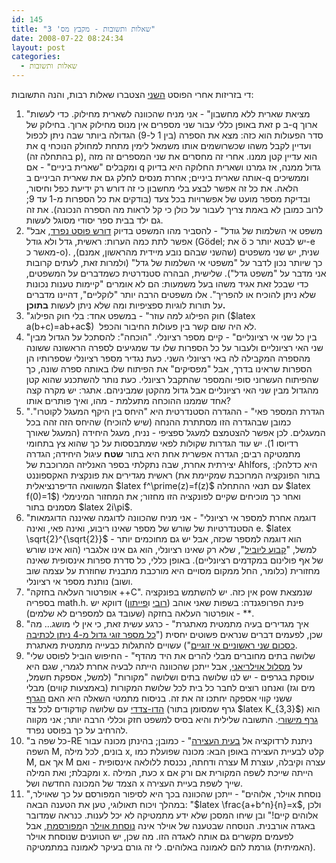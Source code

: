 ```yaml
---
id: 145
title: "שאלות ותשובות - מקבץ מס' 3"
date: 2008-07-22 08:24:34
layout: post
categories: 
  - שאלות ותשובות
---
```

די בזריזות אחרי הפוסט <a href="http://www.gadial.net/?p=135">השני</a> הצטברו שאלות רבות, והנה התשובות:
<ol>
	<li>"מציאת שארית ללא מחשבון" - אני מניח שהכוונה לשארית מחילוק. כדי לעשות זאת באופן כללי עבור שני מספרים אין מנוס מחילוק ארוך. בחילוק של p ב-q ארוך סדר הפעולות הוא כזה: מצא את הספרה (בין 1 ל-9) הגדולה ביותר שבה ניתן לכפול את q ועדיין לקבל משהו שכשרושמים אותו משמאל לימין מתחת למחולק הנוכחי (בהתחלה זה p), הוא עדיין קטן ממנו. אחרי זה מחסרים את שני המספרים זה מזה ומקבלים "שארית ביניים" - אם q גדול ממנה, אז גמרנו ושארית החלוקה היא בדיוק אותה שארית ביניים; אחרת מנסים לחלק גם את שארית הביניים ב-q וממשיכים הלאה. את כל זה אפשר לבצע בלי מחשבון כי זה דורש רק ידיעת כפל וחיסור, ובדיקת מספר מועט של אפשרויות בכל צעד (בודקים את כל הספרות מ-1 עד 9; לרוב כמובן לא באמת צריך לעבור על כולן כי קל לראות מה הספרה הנכונה). את זה גם ילד בבית ספר יסודי מסוגל לעשות.</li>
	<li>"משפט אי השלמות של גודל" - להסביר מהו המשפט בדיוק <a href="http://www.gadial.net/?p=192">דורש פוסט נפרד</a>, אבל אפשר לתת כמה הערות: ראשית, גדל ולא גודל (Gödel; את ö יש לבטא יותר כ-e מאשר כ-o). שנית, יש שני משפטים (שהשני שבהם נובע מיידית מהראשון, אמנם), כך שיותר נכון לדבר על "משפטי אי השלמות של גדל" (ולמרות זאת, לעתים קרובות אני מדבר על "משפט גדל"). שלישית, הבהרה סטנדרטית כשמדברים על המשפטים, כדי שבכל זאת אגיד משהו בעל משמעות: הם לא אומרים "קיימות טענות נכונות שלא ניתן להוכיח או להפריך". אלו משפטים הרבה יותר "לוקליים", דהיינו מדברים על תורות לוגיות ספציפיות ומה שלא ניתן לעשות <strong>בתוכן.</strong></li>
	<li>"חוק הפילוג למה עוזר" - במשפט אחד: בלי חוק הפילוג ($latex a(b+c)=ab+ac$)  לא היה שום קשר בין פעולות החיבור והכפל.</li>
	<li>"בין כל שני אי רציונליים" - קיים מספר רציונלי. "הוכחה": להסתכל על הגדול מבין שני האי רציונליים ולעבור על כל הספרות שלו עד שמגיעים לספרה הראשונה ששונה מהספרה המקבילה לה באי רציונלי השני. כעת נגדיר מספר רציונלי שספרותיו הן הספרות שראינו בדרך, אבל "מפסיקים" את הפיתוח שלו באותה ספרה שונה, כך שהפיתוח העשרוני סופי והמספר שהתקבל רציונלי. כעת נותר להשתכנע שהוא קטן מהגדול מבין שני האי רציונליים אבל גדול מהקטן שמביניהם. אתגר: יש מקרה קצה אחד שממנו ההוכחה מתעלמת - מהו, ואיך פותרים אותו?</li>
	<li>"הגדרת המספר פאי" - ההגדרה הסטנדרטית היא "היחס בין היקף המעגל לקוטרו". כמובן שבהגדרה הזו מסתתרת ההנחה (שיש להוכיח) שהיחס הזה זהה בכל המעגלים. לכן אפשר להצטמצם למעגל ספציפי - נניח, מעגל היחידה (המעגל שאורך רדיוסו 1). יש עוד הגדרות שקולות לפאי שמתבססות על כך שהוא צץ בתחומי מתמטיקה רבים; הגדרה אפשרית אחת היא בתור <strong>שטח</strong> עיגול היחידה; הגדרה יצירתית אחרת, שבה נתקלתי בספר האנליזה המרוכבת של Ahlfors, היא כדלהלן: ראשית מגדירים את פונקצית האקספוננט (בתור הפונקציה המרוכבת שמקיימת את המשוואה הדיפרנציאלית $latex f^\prime(z)=f(z)$ עם תנאי ההתחלה $latex f(0)=1$) ואחר כך מוכיחים שקיים לפונקציה הזו מחזור; את המחזור המינימלי מסמנים בתור $latex 2i\pi$.</li>
	<li>"דוגמה אחרת למספר אי רציונלי" - אני מניח שהכוונה לדוגמה שאיננה הדוגמאות הסטנדרטיות של שורש של מספר שאינו ריבוע, ואינה פאי, ואינה e. $latex \sqrt{2}^{\sqrt{2}}$ הוא דוגמה למספר שכזה, אבל יש גם מחוכמים יותר - למשל, "<a href="http://en.wikipedia.org/wiki/Liouville_number#Liouville_constant">קבוע ליוביל</a>", שלא רק שאינו רציונלי, הוא גם אינו אלגברי (הוא אינו שורש של אף פולינום במקדמים רציונליים). באופן כללי, כל סדרת ספרות אינסופית שאינה מחזורית (כלומר, החל ממקום מסויים היא מורכבת מתבנית שחוזרת על עצמה שוב ושוב) נותנת מספר אי רציונלי.</li>
	<li>"אופרטור העלאה בחזקה ++C". אין כזה. יש להשתמש בפונקציה pow שנמצאת בספריה math.h. פינת הפרופגנדה: בשפות שאני אוהב (<a href="http://he.wikipedia.org/wiki/Ruby">רובי</a> ו<a href="http://he.wikipedia.org/wiki/Python">פייתון</a>) דווקא יש אופרטור העלאה בחזקה (שעובד גם למספרים לא שלמים) - **.</li>
	<li>"איך מגדירים בעיה מתמטית מאתגרת" - כרגע עשית זאת, כי אין לי מושג... מה שכן, לפעמים דברים שנראים פשוטים יחסית ("<a href="http://he.wikipedia.org/wiki/%D7%94%D7%A9%D7%A2%D7%A8%D7%AA_%D7%92%D7%95%D7%9C%D7%93%D7%91%D7%9A">כל מספר זוגי גדול מ-4 ניתן לכתיבה כסכום שני ראשוניים אי זוגיים</a>") עשויים להתגלות כבעייה מתמטית מאתגרת.</li>
	<li>"שלושה בתים מחוברים מבלי להרים את היד מהדף" - החיפוש הוביל לפוסט שלי על <a href="http://www.gadial.net/?p=125">מסלול אוילריאני</a>, אבל ייתכן שהכוונה הייתה לבעיה אחרת לגמרי, שגם היא עוסקת בגרפים - יש לנו שלושה בתים ושלושה "מקורות" (למשל, אספקת חשמל, מים וגז) ואנחנו רוצים לחבר כל בית לכל שלושת המקורות (באמצעות קווים) מבלי ששני קווי אספקה יחתכו זה את זה. בניסוח מתמטי השאלה היא האם <a href="http://he.wikipedia.org/wiki/%D7%92%D7%A8%D7%A3_%D7%93%D7%95-%D7%A6%D7%93%D7%93%D7%99">הגרף הדו-צדדי</a> עם שלושה קודקודים לכל צד (גרף שמסומן בתור $latex K_{3,3}$) הוא <a href="http://he.wikipedia.org/wiki/%D7%92%D7%A8%D7%A3_%D7%9E%D7%99%D7%A9%D7%95%D7%A8%D7%99">גרף מישורי</a>. התשובה שלילית והיא בסיס למשפט חזק וכללי הרבה יותר; אני מקווה להרחיב על כך בפוסט נפרד.</li>
	<li>"כל שפה ב-RE ניתנת לרדוקציה אל <a href="http://www.gadial.net/?p=64">בעית העצירה</a>" - כמובן; בהינתן מכונה עבור השפה M, בונים, לכל מילה x, קלט לבעיית העצירה באופן הבא: מכונה שפועלת כמו M, אך אם M עצרה ודחתה, נכנסת ללולאה אינסופית - ואם M עצרה וקיבלה, עוצרת ומקבלת; ואת המילה x. כעת, המילה x הייתה שייכת לשפה המקורית אם ורק אם הצמד של המכונה החדשה ושל x שייך לשפת בעיית העצירה.</li>
	<li>"נוסחת אוילר, אלוהים" - ייתכן שהכוונה בכך היא לסיפור המפורסם על כך שאוילר, במהלך ויכוח תאולוגי, טען את הטענה הבאה: "$latex \frac{a+b^n}{n}=x$, ולכן אלוהים קיים!" ובן שיחו המסכן שלא ידע מתמטיקה לא יכל לענות. כנראה שמדובר באגדה אורבנית. הנוסחה שבטענה של אוילר אינה <a href="http://he.wikipedia.org/wiki/%D7%A0%D7%95%D7%A1%D7%97%D7%AA_%D7%90%D7%95%D7%99%D7%9C%D7%A8_(%D7%90%D7%A0%D7%9C%D7%99%D7%96%D7%94_%D7%9E%D7%A8%D7%95%D7%9B%D7%91%D7%AA)">נוסחת אוילר</a> ה<a href="http://www.gadial.net/?p=22">מפורסמת</a>, אבל לפעמים מקשרים גם אותה לאגדה הזו. מה שכן, יש הטוענים שנוסחת אוילר (האמיתית) גורמת להם לאמונה באלוהים. לי זה גורם בעיקר לאמונה במתמטיקה.</li>
</ol>
